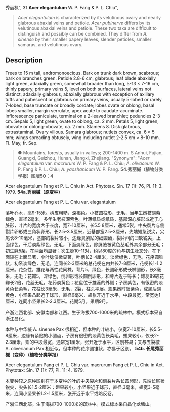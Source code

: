 秀丽枫",
31.**Acer elegantulum** W. P. Fang & P. L. Chiu",

> *Acer elegantulum* is characterized by its velutinous ovary and nearly glabrous abaxial veins and petiole. *Acer pubinerve* differs by its velutinous abaxial veins and petiole. These two taxa are difficult to distinguish and possibly can be combined. They differ from *A. sinense* by their smaller papery leaves, slender petioles, smaller samaras, and velutinous ovary.

## Description
Trees to 15 m tall, andromonoecious. Bark on trunk dark brown, scabrous; bark on branches green. Petiole 2.8-6 cm, glabrous; leaf blade abaxially light green, adaxially green, somewhat broader than long, 5-13 × 7-16 cm, thinly papery, primary veins 5, level on both surfaces, lateral veins not distinct, adaxially glabrous, abaxially glabrous with exception of axillary tufts and pubescent or glabrous on primary veins, usually 5-lobed or rarely 7-lobed, base truncate or broadly cordate; lobes ovate or oblong, basal lobes smaller, margin serrulate, apex acute to caudate-acuminate. Inflorescence paniculate, terminal on a 2-leaved branchlet; peduncles 2-3 cm. Sepals 5, light green, ovate to oblong, ca. 2 mm. Petals 5, light green, obovate or oblong-obovate, ca. 2 mm. Stamens 8. Disk glabrous, extrastaminal. Ovary villous. Samara glabrous; nutlets convex, ca. 6 × 5 mm; wings spreading obtusely, wing including nutlet 2-2.5 cm × 8-10 mm. Fl. May, fr. Sep.

> ● Mountains, forests, usually in valleys; 200-1400 m. S Anhui, Fujian, Guangxi, Guizhou, Hunan, Jiangxi, Zhejiang.
  "Synonym": "*Acer elegantulum* var. *macrurum* W. P. Fang &amp; P. L. Chiu; *A. olivaceum* W. P. Fang &amp; P. L. Chiu; *A. yaoshanicum* W. P. Fang.
**54.秀丽槭（植物分类学报）图版50：4**

Acer elegantulum Fang et P. L. Chiu in Act. Phytotax. Sin. 17 (1): 76, Pl. 11: 3. 1979.
**54a.秀丽槭（原变种）**

Acer elegantulum Fang et P. L. Chiu var. elegantulum

落叶乔木，高9-15米。树皮粗糙，深褐色。小枝圆柱形，无毛，当年生嫩枝淡紫绿色，直径2毫米，多年生老枝深紫色。叶薄纸质或纸质，基部深心脏形或近于心脏形，叶片的宽度大于长度，宽7-10厘米，长5.5 8厘米，通常5裂，中央裂片与侧裂片卵形或三角状卵形，长2.5-3.5厘米，近基部宽2.5-3厘米，先端短急锐尖，尖尾长8-10毫米，基部的裂片较小，边缘具紧贴的细圆齿，裂片间的凹缺锐尖，上面绿色，干后淡紫绿色，无毛，下面淡绿色，除脉腋被黄色丛毛外其余部分无毛；初生脉5条，在两面均显著；次生脉10-11对，约以80度的角与初生脉叉分，在下面较在上面显著，小叶脉仅微显著，叶柄长2-4厘米，淡紫绿色，无毛。花序圆锥状，初系淡绿色，无毛，连同长2-3厘米的总花梗在内共长7-8厘米，花梗长1-1.2厘米。花杂性，雄花与两性花同株，萼片5，绿色，长圆卵形或长椭圆形，长3毫米，无毛；花瓣5，深绿色，倒卵形或长圆倒卵形，和萼片近于等长；雄蕊89较花瓣长2倍，花丝无毛，花药淡黄色；花盘位于雄蕊的外侧；子房紫色，有很密的淡黄色长柔毛，花柱长3毫米，无毛，2裂，柱头平展。翅果嫩时淡紫色，成熟后淡黄色，小坚果凸起近于球形，直径6毫米，翅张开近于水平，中段最宽，常宽达1厘米，连同小坚果长2-2.3厘米。花期5月，果期9月。

产浙江西北部、安徽南部和江西。生于海拔700-1000米的疏林中。模式标本采自浙江昌化。

本种与中华槭 A. sinense Pax 很相近，但本种的叶较小，仅宽7-10厘米，长5.5-8厘米，边缘有紧贴的小圆齿，子房有很密的淡黄色长柔毛，翅果较小，仅长2-2.3厘米，翅的中段最宽，通常宽1厘米，张开近于水平，区别甚易；又与五裂槭 A. oliverianum Pax 相近似，但本种的花序圆锥状，亦易于区别。
**54b. 长尾秀丽槭（变种）（植物分类学报）**

Acer elegantulum Pang et P. L. Chiu var. macrurum Fang et P. L, Chiu in Act. Phytotax: Sin. 17 (1): 77, Pl. 11: 4. 1979.

本变种较之原种区别在于本变种的叶的中央裂片和侧裂片系长圆卵形，先端长尾状锐尖，尖头长1.5-2厘米；翅果较小，小坚果近于球形，直径,3毫米，翅宽3-5毫米，连同小坚果长1.2-1.5厘米，张开近于水平或略反卷。

产浙江西北部。生于海拔700-1000米的疏林中。模式标本采自昌化龙塘山。
